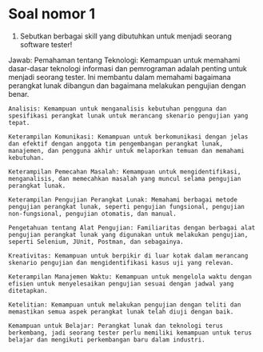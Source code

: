 # Soal nomor 1
1. Sebutkan berbagai skill yang dibutuhkan untuk menjadi seorang software tester!
  
  Jawab:
    Pemahaman tentang Teknologi: Kemampuan untuk memahami dasar-dasar teknologi informasi dan pemrograman adalah penting untuk menjadi seorang tester. Ini membantu dalam memahami bagaimana perangkat lunak dibangun dan bagaimana melakukan pengujian dengan benar.

    Analisis: Kemampuan untuk menganalisis kebutuhan pengguna dan spesifikasi perangkat lunak untuk merancang skenario pengujian yang tepat.

    Keterampilan Komunikasi: Kemampuan untuk berkomunikasi dengan jelas dan efektif dengan anggota tim pengembangan perangkat lunak, manajemen, dan pengguna akhir untuk melaporkan temuan dan memahami kebutuhan.

    Keterampilan Pemecahan Masalah: Kemampuan untuk mengidentifikasi, menganalisis, dan memecahkan masalah yang muncul selama pengujian perangkat lunak.

    Keterampilan Pengujian Perangkat Lunak: Memahami berbagai metode pengujian perangkat lunak, seperti pengujian fungsional, pengujian non-fungsional, pengujian otomatis, dan manual.

    Pengetahuan tentang Alat Pengujian: Familiaritas dengan berbagai alat pengujian perangkat lunak yang digunakan untuk melakukan pengujian, seperti Selenium, JUnit, Postman, dan sebagainya.

    Kreativitas: Kemampuan untuk berpikir di luar kotak dalam merancang skenario pengujian dan mengidentifikasi kasus uji yang relevan.

    Keterampilan Manajemen Waktu: Kemampuan untuk mengelola waktu dengan efisien untuk menyelesaikan pengujian sesuai dengan jadwal yang ditetapkan.

    Ketelitian: Kemampuan untuk melakukan pengujian dengan teliti dan memastikan semua aspek perangkat lunak telah diuji dengan baik.

    Kemampuan untuk Belajar: Perangkat lunak dan teknologi terus berkembang, jadi seorang tester perlu memiliki kemampuan untuk terus belajar dan mengikuti perkembangan baru dalam industri.